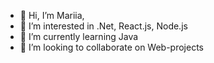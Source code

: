 - 👋 Hi, I’m Mariia, 
- 👀 I’m interested in .Net, React.js, Node.js
- 🌱 I’m currently learning Java
- 💞️ I’m looking to collaborate on Web-projects


<!---
Mariia2308/Mariia2308 is a ✨ special ✨ repository because its `README.md` (this file) appears on your GitHub profile.
You can click the Preview link to take a look at your changes.
--->
